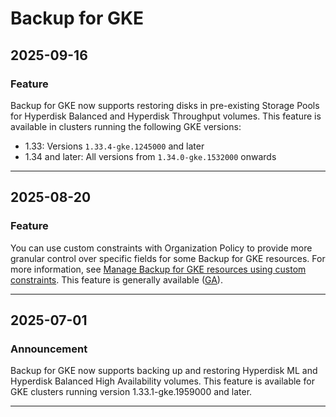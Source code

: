 # Backup for GKE

## 2025-09-16

### Feature

Backup for GKE now supports restoring disks in pre-existing Storage Pools for Hyperdisk Balanced and Hyperdisk Throughput volumes. This feature is available in clusters running the following GKE versions:

* 1.33: Versions `1.33.4-gke.1245000` and later
* 1.34 and later: All versions from `1.34.0-gke.1532000` onwards

---
## 2025-08-20

### Feature

You can use custom constraints with Organization Policy to provide more granular control over specific fields for some Backup for GKE resources. For more information, see [Manage Backup for GKE resources using custom constraints](https://cloud.google.com/kubernetes-engine/docs/add-on/backup-for-gke/how-to/create-custom-constraints). This feature is generally available ([GA](https://cloud.google.com/products#product-launch-stages)).

---
## 2025-07-01

### Announcement

Backup for GKE now supports backing up and restoring Hyperdisk ML and Hyperdisk Balanced High Availability volumes. This feature is available for GKE clusters running version 1.33.1-gke.1959000 and later.

---
